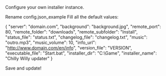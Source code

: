 Configure your own installer instance.

Rename config.json_example
Fill all the default values:

{
    "server": "domain.com", 
    "background": "background.jpg", 
    "remote_port": 80, 
    "remote_folder": "downloads", 
    "remote_subfolder": "Install", 
    "status_file": "status.txt", 
    "changelog_file": "changelog.txt", 
    "music": "outro.mp3", 
    "music_volume": 10, 
    "info_url": "http://www.domain.com/en/info", 
    "version_file": "VERSION", 
    "executable_file": "Start.bat",
    "installer_dir": "C:\\Game",
    "installer_name": "Chilly Willy updater"
}

Save and update!